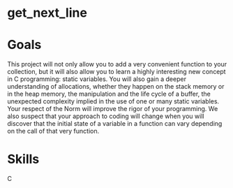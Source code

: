 # get_next_line

# Goals
This project will not only allow you to add a very convenient function to your collection,
but it will also allow you to learn a highly interesting new concept in C programming:
static variables.
You will also gain a deeper understanding of allocations, whether they happen on the
stack memory or in the heap memory, the manipulation and the life cycle of a buffer, the
unexpected complexity implied in the use of one or many static variables.
Your respect of the Norm will improve the rigor of your programming. We also suspect
that your approach to coding will change when you will discover that the initial state of
a variable in a function can vary depending on the call of that very function.

# Skills
C
